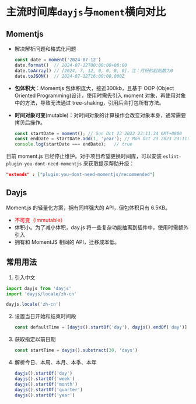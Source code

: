 # 主流时间库`dayjs`与`moment`横向对比

## Momentjs

- 解决解析问题和格式化问题
  ```js
  const date = moment('2024-07-12')
  date.format()  // 2024-07-12T00:00:00+08:00
  date.toArray() // [2024, 7, 12, 0, 0, 0, 0]，注：月份的起始数为0
  date.toJSON()  // 2024-07-12T16:00:00.000Z
  ```

- **包体积大**：Momentjs 包体积庞大，接近300kb，且基于 OOP (Object Oriented Programming)设计，使用时需先引入 moment 对象，再使用对象中的方法，导致无法通过 tree-shaking，引用后会打包所有方法。

- **时间对象可变**(mutable)：对时间对象的计算操作会改变对象本身，通常需要拷贝后操作。

  ```js
  const startDate = moment(); // Sun Oct 23 2022 23:11:34 GMT+0800
  const endDate = startDate.add(1, 'year'); // Mon Oct 23 2023 23:11:34 GMT+0800
  console.log(startDate === endDate);   // true
  ```

目前 moment.js 已经停止维护。对于项目希望更换时间库，可以安装 `eslint-plugin-you-dont-need-momentjs` 来获取提示帮助升级：

```json [package.json]
"extends" : ["plugin:you-dont-need-momentjs/recommended"]
```





## Dayjs

Moment.js 的轻量化方案，拥有同样强大的 API，但包体积只有 6.5KB。

- <font color="red">不可变（Immutable）</font>
- 体积小。为了减小体积，day.js 将一些复杂功能抽离到插件中，使用时需额外引入
- 拥有和 MomentJS 相同的 API，迁移成本低。



## 常用用法

1. 引入中文

```js
import dayjs from 'dayjs'
import 'dayjs/locale/zh-cn'

dayjs.locale('zh-cn')
```

2. 设置当日开始和结束时间段
   ```js
   const defaultTime = [dayjs().startOf('day'), dayjs().endOf('day')]
   ```

3. 获取指定以前日期
   ```js
   const startTime = dayjs().substract(30, 'days')
   ```

4. 解析今日、本周、本月、本季、本年
   ```js
   dayjs().startOf('day')
   dayjs().startOf('week')
   dayjs().startOf('month')
   dayjs().startOf('quarter')
   dayjs().startOf('year')
   ```

   